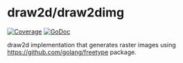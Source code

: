 draw2d/draw2dimg
=================

[![Coverage](http://gocover.io/_badge/github.com/llgcode/draw2d/draw2dimg?0)](http://gocover.io/github.com/llgcode/draw2d/draw2dimg)
[![GoDoc](https://godoc.org/github.com/llgcode/draw2d/draw2dimg?status.svg)](https://godoc.org/github.com/llgcode/draw2d/draw2dimg)


draw2d implementation that generates raster images using https://github.com/golang/freetype package.
